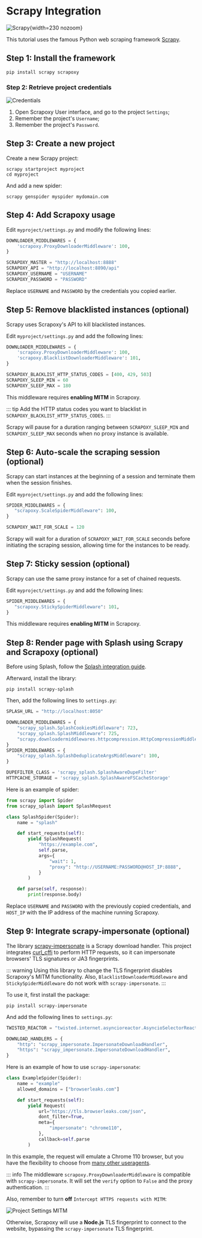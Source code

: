 # Scrapy Integration

![Scrapy](scrapy.svg){width=230 nozoom}

This tutorial uses the famous Python web scraping framework [Scrapy](https://scrapy.org/). 


## Step 1: Install the framework

```shell
pip install scrapy scrapoxy
```


### Step 2: Retrieve project credentials

![Credentials](../../credentials.png)

1. Open Scrapoxy User interface, and go to the project `Settings`;
2. Remember the project's `Username`;
3. Remember the project's `Password`.


## Step 3: Create a new project

Create a new Scrapy project:

```shell
scrapy startproject myproject
cd myproject
```

And add a new spider:

```shell
scrapy genspider myspider mydomain.com
```


## Step 4: Add Scrapoxy usage

Edit `myproject/settings.py` and modify the following lines:

```python
DOWNLOADER_MIDDLEWARES = {
    'scrapoxy.ProxyDownloaderMiddleware': 100,
}

SCRAPOXY_MASTER = "http://localhost:8888"
SCRAPOXY_API = "http://localhost:8890/api"
SCRAPOXY_USERNAME = "USERNAME"
SCRAPOXY_PASSWORD = "PASSWORD"
```

Replace `USERNAME` and `PASSWORD` by the credentials you copied earlier.


## Step 5: Remove blacklisted instances (optional)

Scrapy uses Scrapoxy's API to kill blacklisted instances.

Edit `myproject/settings.py` and add the following lines:

```python
DOWNLOADER_MIDDLEWARES = {
    'scrapoxy.ProxyDownloaderMiddleware': 100,
    'scrapoxy.BlacklistDownloaderMiddleware': 101,
}

SCRAPOXY_BLACKLIST_HTTP_STATUS_CODES = [400, 429, 503]
SCRAPOXY_SLEEP_MIN = 60
SCRAPOXY_SLEEP_MAX = 180
```

This middleware requires **enabling MITM** in Scrapoxy.

::: tip
Add the HTTP status codes you want to blacklist in `SCRAPOXY_BLACKLIST_HTTP_STATUS_CODES`.
:::

Scrapy will pause for a duration ranging between `SCRAPOXY_SLEEP_MIN` and `SCRAPOXY_SLEEP_MAX` seconds
when no proxy instance is available.


## Step 6: Auto-scale the scraping session (optional)

Scrapy can start instances at the beginning of a session 
and terminate them when the session finishes.

Edit `myproject/settings.py` and add the following lines:

```python
SPIDER_MIDDLEWARES = {
   "scrapoxy.ScaleSpiderMiddleware": 100,
}

SCRAPOXY_WAIT_FOR_SCALE = 120
```

Scrapy will wait for a duration of `SCRAPOXY_WAIT_FOR_SCALE` seconds before initiating the scraping session,
allowing time for the instances to be ready.


## Step 7: Sticky session (optional)

Scrapy can use the same proxy instance for a set of chained requests.

Edit `myproject/settings.py` and add the following lines:

```python
SPIDER_MIDDLEWARES = {
   "scrapoxy.StickySpiderMiddleware": 101,
}
```

This middleware requires **enabling MITM** in Scrapoxy.


## Step 8: Render page with Splash using Scrapy and Scrapoxy (optional)

Before using Splash, follow the [Splash integration guide](../splash/guide.md).

Afterward, install the library:

```shell
pip install scrapy-splash
```

Then, add the following lines to `settings.py`:

```python
SPLASH_URL = "http://localhost:8050"

DOWNLOADER_MIDDLEWARES = {
    "scrapy_splash.SplashCookiesMiddleware": 723,
    "scrapy_splash.SplashMiddleware": 725,
    "scrapy.downloadermiddlewares.httpcompression.HttpCompressionMiddleware": 810,
}
SPIDER_MIDDLEWARES = {
    "scrapy_splash.SplashDeduplicateArgsMiddleware": 100,
}

DUPEFILTER_CLASS = 'scrapy_splash.SplashAwareDupeFilter'
HTTPCACHE_STORAGE = 'scrapy_splash.SplashAwareFSCacheStorage'

```

Here is an example of spider:

```python
from scrapy import Spider
from scrapy_splash import SplashRequest

class SplashSpider(Spider):
    name = "splash"

    def start_requests(self):
        yield SplashRequest(
            "https://example.com",
            self.parse,
            args={
                "wait": 1,
                "proxy": "http://USERNAME:PASSWORD@HOST_IP:8888",
            }
        )

    def parse(self, response):
        print(response.body)
```

Replace `USERNAME` and `PASSWORD` with the previously copied credentials,
and `HOST_IP` with the IP address of the machine running Scrapoxy.


## Step 9: Integrate scrapy-impersonate (optional)

The library [scrapy-impersonate](https://github.com/jxlil/scrapy-impersonate) is a Scrapy download handler.
This project integrates [curl_cffi](https://github.com/yifeikong/curl_cffi) to perform HTTP requests,
so it can impersonate browsers' TLS signatures or JA3 fingerprints.

::: warning
Using this library to change the TLS fingerprint disables Scrapoxy's MITM functionality. 
Also, `BlacklistDownloaderMiddleware` and `StickySpiderMiddleware` do not work with `scrapy-impersonate`.
:::

To use it, first install the package:

```shell
pip install scrapy-impersonate
```

And add the following lines to `settings.py`:

```python
TWISTED_REACTOR = "twisted.internet.asyncioreactor.AsyncioSelectorReactor"

DOWNLOAD_HANDLERS = {
    "http": "scrapy_impersonate.ImpersonateDownloadHandler",
    "https": "scrapy_impersonate.ImpersonateDownloadHandler",
}
```

Here is an example of how to use `scrapy-impersonate`:

```python
class ExampleSpider(Spider):
    name = "example"
    allowed_domains = ["browserleaks.com"]

    def start_requests(self):
        yield Request(
            url="https://tls.browserleaks.com/json",
            dont_filter=True,
            meta={
                "impersonate": "chrome110",
            },
            callback=self.parse
        )
```

In this example, the request will emulate a Chrome 110 browser,
but you have the flexibility to choose from [many other useragents](https://github.com/jxlil/scrapy-impersonate?tab=readme-ov-file#supported-browsers).

::: info
The middleware `scrapoxy.ProxyDownloaderMiddleware` is compatible with `scrapy-impersonate`.
It will set the `verify` option to `False` and the proxy authentication.
:::

Also, remember to turn **off** `Intercept HTTPS requests with MITM`:

![Project Settings MITM](project_settings_mitm.png)

Otherwise, Scrapoxy will use a **Node.js** TLS fingerprint to connect to the website,
bypassing the `scrapy-impersonate` TLS fingerprint.

